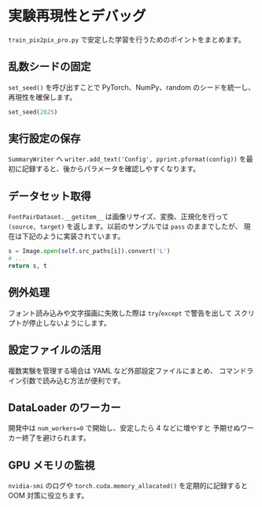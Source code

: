 # 実験再現性とデバッグ

`train_pix2pix_pro.py` で安定した学習を行うためのポイントをまとめます。

## 乱数シードの固定

`set_seed()` を呼び出すことで PyTorch、NumPy、random のシードを統一し、
再現性を確保します。

```python
set_seed(2025)
```

## 実行設定の保存

`SummaryWriter` へ `writer.add_text('Config', pprint.pformat(config))`
を最初に記録すると、後からパラメータを確認しやすくなります。

## データセット取得

`FontPairDataset.__getitem__` は画像リサイズ、変換、正規化を行って
`(source, target)` を返します。以前のサンプルでは `pass` のままでしたが、
現在は下記のように実装されています。

```python
s = Image.open(self.src_paths[i]).convert('L')
# ...
return s, t
```

## 例外処理

フォント読み込みや文字描画に失敗した際は `try`/`except` で警告を出して
スクリプトが停止しないようにします。

## 設定ファイルの活用

複数実験を管理する場合は YAML など外部設定ファイルにまとめ、
コマンドライン引数で読み込む方法が便利です。

## DataLoader のワーカー

開発中は `num_workers=0` で開始し、安定したら 4 などに増やすと
予期せぬワーカー終了を避けられます。

## GPU メモリの監視

`nvidia-smi` のログや `torch.cuda.memory_allocated()` を定期的に記録すると
OOM 対策に役立ちます。
